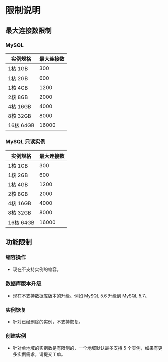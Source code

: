 # 限制说明
## 最大连接数限制
### MySQL
|实例规格|最大连接数|
|---|---|
|1核 1GB|300|
|1核 2GB|600|
|1核 4GB|1200|
|2核 8GB|2000|
|4核 16GB|4000|
|8核 32GB|8000|
|16核 64GB|16000|

### MySQL 只读实例
|实例规格|最大连接数|
|---|---|
|1核 1GB|300|
|1核 2GB|600|
|1核 4GB|1200|
|2核 8GB|2000|
|4核 16GB|4000|
|8核 32GB|8000|
|16核 64GB|16000|

## 功能限制
### 缩容操作
* 现在不支持实例的缩容。

### 数据库版本升级
* 现在不支持数据库版本的升级。例如 MySQL 5.6 升级到 MySQL 5.7。

### 实例恢复
* 针对已经删除的实例，不支持恢复。

### 创建实例
* 针对单地域的实例数是有限制的，一个地域默认最多支持 5 个实例，如果有更多实例需求，请提交工单。
